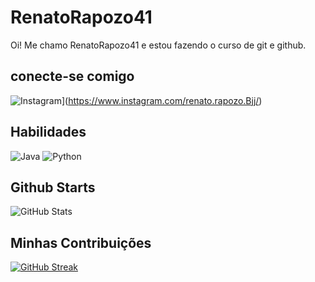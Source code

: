 # RenatoRapozo41
Oi! Me chamo RenatoRapozo41 e estou fazendo o curso de git e github.
## conecte-se comigo
![Instagram](https://img.shields.io/badge/Instagram-000?style=for-the-badge&logo=instagram)](https://www.instagram.com/renato.rapozo.Bjj/)
## Habilidades
![Java](https://img.shields.io/badge/Java-000?style=for-the-badge&logo=java) ![Python](https://img.shields.io/badge/Python-000?style=for-the-badge&logo=python)
## Github Starts
![GitHub Stats](https://github-readme-stats.vercel.app/api?username=RenatoRapozo41&theme=transparent&bg_color=000&border_color=30A3DC&show_icons=true&icon_color=30A3DC&title_color=E94D5F&text_color=FFF)
## Minhas Contribuições
[![GitHub Streak](https://streak-stats.demolab.com/?user=RenatoRapozo41&theme=bear&background=000&border=30A3DC&dates=FFF)](https://git.io/streak-stats)